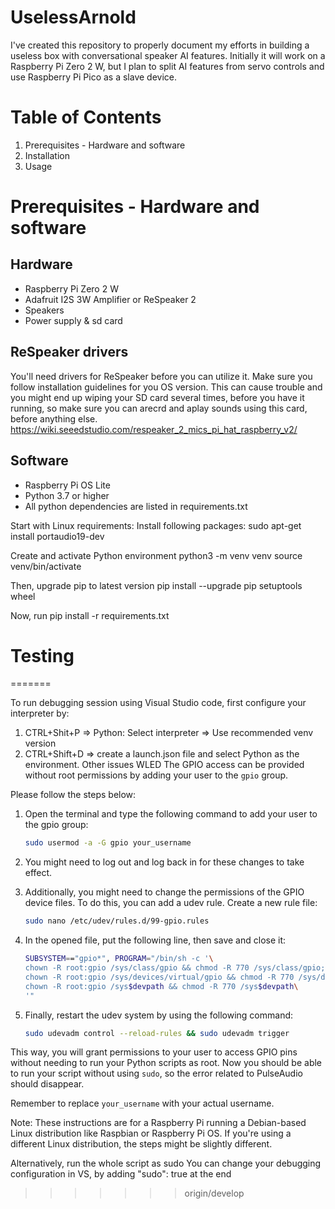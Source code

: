 # UselessArnold

I've created this repository to properly document my efforts in building a useless box with conversational speaker AI features. 
Initially it will work on a Raspberry Pi Zero 2 W, but I plan to split AI features from servo controls and use Raspberry Pi Pico as a slave device.

# Table of Contents
1. Prerequisites - Hardware and software
2. Installation
3. Usage


# Prerequisites - Hardware and software
## Hardware
- Raspberry Pi Zero 2 W
- Adafruit I2S 3W Amplifier or ReSpeaker 2
- Speakers
- Power supply & sd card

## ReSpeaker drivers
You'll need drivers for ReSpeaker before you can utilize it.
Make sure you follow installation guidelines for you OS version. This can cause trouble and you might end up wiping your SD card several times, before you have it running, so make sure you can arecrd and aplay sounds using this card, before anything else.
https://wiki.seeedstudio.com/respeaker_2_mics_pi_hat_raspberry_v2/

## Software
- Raspberry Pi OS Lite
- Python 3.7 or higher
- All python dependencies are listed in requirements.txt

Start with Linux requirements:
Install following packages:
    sudo apt-get install portaudio19-dev

Create and activate Python environment
python3 -m venv venv
source venv/bin/activate

Then, upgrade pip to latest version
pip install --upgrade pip setuptools wheel

Now, run 
pip install -r requirements.txt
# Testing
=======

To run debugging session using Visual Studio code, first configure your interpreter by:
1. CTRL+Shit+P => Python: Select interpreter => Use recommended venv version
2. CTRL+Shift+D => create a launch.json file and select Python as the environment.
Other issues
WLED
The GPIO access can be provided without root permissions by adding your user to the `gpio` group.

Please follow the steps below:

1. Open the terminal and type the following command to add your user to the gpio group:
    ```bash
    sudo usermod -a -G gpio your_username
    ```

2. You might need to log out and log back in for these changes to take effect.

3. Additionally, you might need to change the permissions of the GPIO device files. To do this, you can add a udev rule. Create a new rule file:
    ```bash
    sudo nano /etc/udev/rules.d/99-gpio.rules
    ```

4. In the opened file, put the following line, then save and close it:
    ```bash
    SUBSYSTEM=="gpio*", PROGRAM="/bin/sh -c '\
    chown -R root:gpio /sys/class/gpio && chmod -R 770 /sys/class/gpio;\
    chown -R root:gpio /sys/devices/virtual/gpio && chmod -R 770 /sys/devices/virtual/gpio;\
    chown -R root:gpio /sys$devpath && chmod -R 770 /sys$devpath\
    '"
    ```

5. Finally, restart the udev system by using the following command:
    ```bash
    sudo udevadm control --reload-rules && sudo udevadm trigger
    ```

This way, you will grant permissions to your user to access GPIO pins without needing to run your Python scripts as root. Now you should be able to run your script without using `sudo`, so the error related to PulseAudio should disappear.

Remember to replace `your_username` with your actual username. 

Note: These instructions are for a Raspberry Pi running a Debian-based Linux distribution like Raspbian or Raspberry Pi OS. If you're using a different Linux distribution, the steps might be slightly different.

Alternatively, run the whole script as sudo
You can change your debugging configuration in VS, by adding 
            "sudo": true 
at the end
>>>>>>> origin/develop
